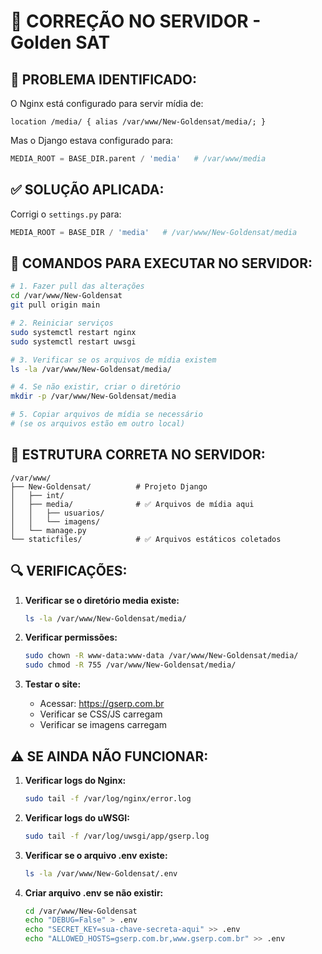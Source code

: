 # 🔧 CORREÇÃO NO SERVIDOR - Golden SAT

## 🚨 **PROBLEMA IDENTIFICADO:**

O Nginx está configurado para servir mídia de:
```nginx
location /media/ { alias /var/www/New-Goldensat/media/; }
```

Mas o Django estava configurado para:
```python
MEDIA_ROOT = BASE_DIR.parent / 'media'   # /var/www/media
```

## ✅ **SOLUÇÃO APLICADA:**

Corrigi o `settings.py` para:
```python
MEDIA_ROOT = BASE_DIR / 'media'   # /var/www/New-Goldensat/media
```

## 🚀 **COMANDOS PARA EXECUTAR NO SERVIDOR:**

```bash
# 1. Fazer pull das alterações
cd /var/www/New-Goldensat
git pull origin main

# 2. Reiniciar serviços
sudo systemctl restart nginx
sudo systemctl restart uwsgi

# 3. Verificar se os arquivos de mídia existem
ls -la /var/www/New-Goldensat/media/

# 4. Se não existir, criar o diretório
mkdir -p /var/www/New-Goldensat/media

# 5. Copiar arquivos de mídia se necessário
# (se os arquivos estão em outro local)
```

## 📁 **ESTRUTURA CORRETA NO SERVIDOR:**

```
/var/www/
├── New-Goldensat/          # Projeto Django
│   ├── int/
│   ├── media/              # ✅ Arquivos de mídia aqui
│   │   ├── usuarios/
│   │   └── imagens/
│   └── manage.py
└── staticfiles/            # ✅ Arquivos estáticos coletados
```

## 🔍 **VERIFICAÇÕES:**

1. **Verificar se o diretório media existe:**
   ```bash
   ls -la /var/www/New-Goldensat/media/
   ```

2. **Verificar permissões:**
   ```bash
   sudo chown -R www-data:www-data /var/www/New-Goldensat/media/
   sudo chmod -R 755 /var/www/New-Goldensat/media/
   ```

3. **Testar o site:**
   - Acessar: https://gserp.com.br
   - Verificar se CSS/JS carregam
   - Verificar se imagens carregam

## ⚠️ **SE AINDA NÃO FUNCIONAR:**

1. **Verificar logs do Nginx:**
   ```bash
   sudo tail -f /var/log/nginx/error.log
   ```

2. **Verificar logs do uWSGI:**
   ```bash
   sudo tail -f /var/log/uwsgi/app/gserp.log
   ```

3. **Verificar se o arquivo .env existe:**
   ```bash
   ls -la /var/www/New-Goldensat/.env
   ```

4. **Criar arquivo .env se não existir:**
   ```bash
   cd /var/www/New-Goldensat
   echo "DEBUG=False" > .env
   echo "SECRET_KEY=sua-chave-secreta-aqui" >> .env
   echo "ALLOWED_HOSTS=gserp.com.br,www.gserp.com.br" >> .env
   ```
